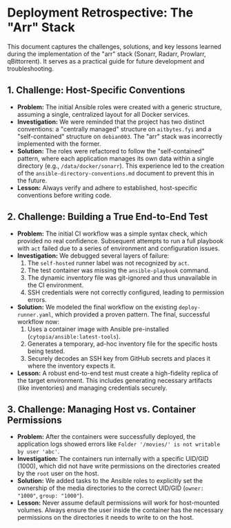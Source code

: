 # Deployment Retrospective: The "Arr" Stack

This document captures the challenges, solutions, and key lessons learned during the implementation of the "arr" stack (Sonarr, Radarr, Prowlarr, qBittorrent). It serves as a practical guide for future development and troubleshooting.

## 1. Challenge: Host-Specific Conventions

*   **Problem:** The initial Ansible roles were created with a generic structure, assuming a single, centralized layout for all Docker services.
*   **Investigation:** We were reminded that the project has two distinct conventions: a "centrally managed" structure on `aitbytes.fyi` and a "self-contained" structure on `debian003`. The "arr" stack was incorrectly implemented with the former.
*   **Solution:** The roles were refactored to follow the "self-contained" pattern, where each application manages its own data within a single directory (e.g., `/data/docker/sonarr`). This experience led to the creation of the `ansible-directory-conventions.md` document to prevent this in the future.
*   **Lesson:** Always verify and adhere to established, host-specific conventions before writing code.

## 2. Challenge: Building a True End-to-End Test

*   **Problem:** The initial CI workflow was a simple syntax check, which provided no real confidence. Subsequent attempts to run a full playbook with `act` failed due to a series of environment and configuration issues.
*   **Investigation:** We debugged several layers of failure:
    1.  The `self-hosted` runner label was not recognized by `act`.
    2.  The test container was missing the `ansible-playbook` command.
    3.  The dynamic inventory file was git-ignored and thus unavailable in the CI environment.
    4.  SSH credentials were not correctly configured, leading to permission errors.
*   **Solution:** We modeled the final workflow on the existing `deploy-runner.yaml`, which provided a proven pattern. The final, successful workflow now:
    1.  Uses a container image with Ansible pre-installed (`cytopia/ansible:latest-tools`).
    2.  Generates a temporary, ad-hoc inventory file for the specific hosts being tested.
    3.  Securely decodes an SSH key from GitHub secrets and places it where the inventory expects it.
*   **Lesson:** A robust end-to-end test must create a high-fidelity replica of the target environment. This includes generating necessary artifacts (like inventories) and managing credentials securely.


## 3. Challenge: Managing Host vs. Container Permissions

*   **Problem:** After the containers were successfully deployed, the application logs showed errors like `Folder '/movies/' is not writable by user 'abc'`.
*   **Investigation:** The containers run internally with a specific UID/GID (1000), which did not have write permissions on the directories created by the `root` user on the host.
*   **Solution:** We added tasks to the Ansible roles to explicitly set the ownership of the media directories to the correct UID/GID (`owner: "1000"`, `group: "1000"`).
*   **Lesson:** Never assume default permissions will work for host-mounted volumes. Always ensure the user inside the container has the necessary permissions on the directories it needs to write to on the host.
